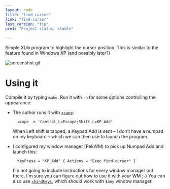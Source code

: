 ```yaml
---
layout: code
title: "find-cursor"
link: "find-cursor"
last_version: "tip"
pre1: "Project status: stable"

---
```



Simple XLib program to highlight the cursor position. This is similar to the
feature found in Windows XP (and possibly later?)

![screenshot.gif](https://bytebucket.org/Carpetsmoker/find-cursor/raw/tip/screenshot.gif)

Using it
========
Compile it by typing `make`. Run it with `-h` for some options controlling the
appearance.

- The author runs it with [`xcape`][xcape]:

		xcape -e 'Control_L=Escape;Shift_L=KP_Add'  

	When Left shift is tapped, a Keypad Add is sent – I don't have a numpad on my
	keyboard – which we can then use to launch the program.

- I configured my window manager (PekWM) to pick up Numpad Add and launch this:

		KeyPress = "KP_Add" { Actions = "Exec find-cursor" }

	I'm not going to include instructions for every window manager out there.
	I'm sure you can figure out how to use it with your WM ;-) You can also use
	[`xbindkeys`](xbindkeys), which should work with `$any` window manager.

[xcape]: https://github.com/alols/xcape
[xbindkeys]: http://www.nongnu.org/xbindkeys/xbindkeys.html
